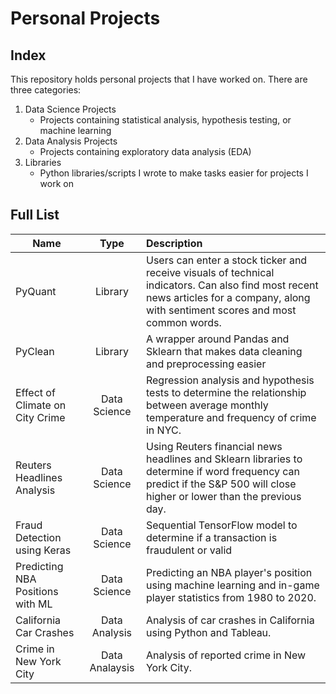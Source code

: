 # Personal Projects

## Index
This repository holds personal projects that I have worked on. There are three categories:
1) Data Science Projects
	- Projects containing statistical analysis, hypothesis testing, or machine learning
2) Data Analysis Projects
	- Projects containing exploratory data analysis (EDA)
3) Libraries
	- Python libraries/scripts I wrote to make tasks easier for projects I work on
## Full List
| Name | Type | Description |
|-------|:--------:|:---------|
| PyQuant | Library | Users can enter a stock ticker and receive visuals of technical indicators. Can also find most recent news articles for a company, along with sentiment scores and most common words.
| PyClean | Library |  A wrapper around Pandas and Sklearn that makes data cleaning and preprocessing easier
| Effect of Climate on City Crime  | Data Science | Regression analysis and hypothesis tests to determine the relationship between average monthly temperature and frequency of crime in NYC.
| Reuters Headlines Analysis | Data Science | Using Reuters financial news headlines and Sklearn libraries to determine if word frequency can predict if the S&P 500 will close higher or lower than the previous day.
| Fraud Detection using Keras | Data Science | Sequential TensorFlow model to determine if a transaction is fraudulent or valid
| Predicting NBA Positions with ML | Data Science | Predicting an NBA player's position using machine learning and in-game player statistics from 1980 to 2020.
| California Car Crashes | Data Analysis | Analysis of car crashes in California using Python and Tableau.
| Crime in New York City | Data Analaysis | Analysis of reported crime in New York City.
